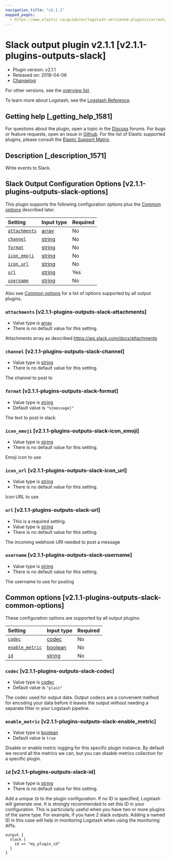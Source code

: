 ```yaml
---
navigation_title: "v2.1.1"
mapped_pages:
  - https://www.elastic.co/guide/en/logstash-versioned-plugins/current/v2.1.1-plugins-outputs-slack.html
---
```


# Slack output plugin v2.1.1 [v2.1.1-plugins-outputs-slack]

* Plugin version: v2.1.1
* Released on: 2018-04-06
* [Changelog](https://github.com/logstash-plugins/logstash-output-slack/blob/v2.1.1/CHANGELOG.md)

For other versions, see the [overview list](output-slack-index.md).

To learn more about Logstash, see the [Logstash Reference](https://www.elastic.co/guide/en/logstash/current/index.html).

## Getting help [_getting_help_1581]

For questions about the plugin, open a topic in the [Discuss](http://discuss.elastic.co) forums. For bugs or feature requests, open an issue in [Github](https://github.com/logstash-plugins/logstash-output-slack). For the list of Elastic supported plugins, please consult the [Elastic Support Matrix](https://www.elastic.co/support/matrix#matrix_logstash_plugins).

## Description [_description_1571]

Write events to Slack.

## Slack Output Configuration Options [v2.1.1-plugins-outputs-slack-options]

This plugin supports the following configuration options plus the [Common options](v2-1-1-plugins-outputs-slack.md#v2.1.1-plugins-outputs-slack-common-options) described later.

| Setting | Input type | Required |
| :- | :- | :- |
| [`attachments`](v2-1-1-plugins-outputs-slack.md#v2.1.1-plugins-outputs-slack-attachments) | [array](/lsr/value-types.md#array) | No |
| [`channel`](v2-1-1-plugins-outputs-slack.md#v2.1.1-plugins-outputs-slack-channel) | [string](/lsr/value-types.md#string) | No |
| [`format`](v2-1-1-plugins-outputs-slack.md#v2.1.1-plugins-outputs-slack-format) | [string](/lsr/value-types.md#string) | No |
| [`icon_emoji`](v2-1-1-plugins-outputs-slack.md#v2.1.1-plugins-outputs-slack-icon_emoji) | [string](/lsr/value-types.md#string) | No |
| [`icon_url`](v2-1-1-plugins-outputs-slack.md#v2.1.1-plugins-outputs-slack-icon_url) | [string](/lsr/value-types.md#string) | No |
| [`url`](v2-1-1-plugins-outputs-slack.md#v2.1.1-plugins-outputs-slack-url) | [string](/lsr/value-types.md#string) | Yes |
| [`username`](v2-1-1-plugins-outputs-slack.md#v2.1.1-plugins-outputs-slack-username) | [string](/lsr/value-types.md#string) | No |

Also see [Common options](v2-1-1-plugins-outputs-slack.md#v2.1.1-plugins-outputs-slack-common-options) for a list of options supported by all output plugins.

### `attachments` [v2.1.1-plugins-outputs-slack-attachments]

* Value type is [array](/lsr/value-types.md#array)
* There is no default value for this setting.

Attachments array as described <https://api.slack.com/docs/attachments>

### `channel` [v2.1.1-plugins-outputs-slack-channel]

* Value type is [string](/lsr/value-types.md#string)
* There is no default value for this setting.

The channel to post to

### `format` [v2.1.1-plugins-outputs-slack-format]

* Value type is [string](/lsr/value-types.md#string)
* Default value is `"%{message}"`

The text to post in slack

### `icon_emoji` [v2.1.1-plugins-outputs-slack-icon_emoji]

* Value type is [string](/lsr/value-types.md#string)
* There is no default value for this setting.

Emoji icon to use

### `icon_url` [v2.1.1-plugins-outputs-slack-icon_url]

* Value type is [string](/lsr/value-types.md#string)
* There is no default value for this setting.

Icon URL to use

### `url` [v2.1.1-plugins-outputs-slack-url]

* This is a required setting.
* Value type is [string](/lsr/value-types.md#string)
* There is no default value for this setting.

The incoming webhook URI needed to post a message

### `username` [v2.1.1-plugins-outputs-slack-username]

* Value type is [string](/lsr/value-types.md#string)
* There is no default value for this setting.

The username to use for posting

## Common options [v2.1.1-plugins-outputs-slack-common-options]

These configuration options are supported by all output plugins:

| Setting | Input type | Required |
| :- | :- | :- |
| [`codec`](v2-1-1-plugins-outputs-slack.md#v2.1.1-plugins-outputs-slack-codec) | [codec](/lsr/value-types.md#codec) | No |
| [`enable_metric`](v2-1-1-plugins-outputs-slack.md#v2.1.1-plugins-outputs-slack-enable_metric) | [boolean](/lsr/value-types.md#boolean) | No |
| [`id`](v2-1-1-plugins-outputs-slack.md#v2.1.1-plugins-outputs-slack-id) | [string](/lsr/value-types.md#string) | No |

### `codec` [v2.1.1-plugins-outputs-slack-codec]

* Value type is [codec](/lsr/value-types.md#codec)
* Default value is `"plain"`

The codec used for output data. Output codecs are a convenient method for encoding your data before it leaves the output without needing a separate filter in your Logstash pipeline.

### `enable_metric` [v2.1.1-plugins-outputs-slack-enable_metric]

* Value type is [boolean](/lsr/value-types.md#boolean)
* Default value is `true`

Disable or enable metric logging for this specific plugin instance. By default we record all the metrics we can, but you can disable metrics collection for a specific plugin.

### `id` [v2.1.1-plugins-outputs-slack-id]

* Value type is [string](/lsr/value-types.md#string)
* There is no default value for this setting.

Add a unique `ID` to the plugin configuration. If no ID is specified, Logstash will generate one. It is strongly recommended to set this ID in your configuration. This is particularly useful when you have two or more plugins of the same type. For example, if you have 2 slack outputs. Adding a named ID in this case will help in monitoring Logstash when using the monitoring APIs.

```
output {
  slack {
    id => "my_plugin_id"
  }
}
```
